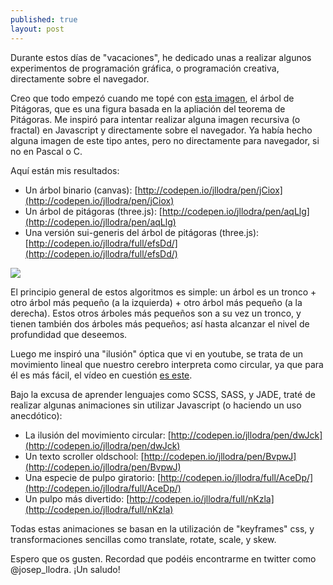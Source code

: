 ```yaml
---
published: true
layout: post
---
```


Durante estos días de "vacaciones", he dedicado unas a realizar algunos experimentos de programación gráfica, o programación creativa, directamente sobre el navegador.

Creo que todo empezó cuando me topé con [esta imagen](http://upload.wikimedia.org/wikipedia/commons/thumb/8/88/Pythagoras_tree_1_1_13_Summer.svg/1280px-Pythagoras_tree_1_1_13_Summer.svg.png), el árbol de Pitágoras, que es una figura basada en la apliación del teorema de Pitágoras. Me inspiró para intentar realizar alguna imagen recursiva (o fractal) en Javascript y directamente sobre el navegador. Ya había hecho alguna imagen de este tipo antes, pero no directamente para navegador, si no en Pascal o C.

Aquí están mis resultados:

- Un árbol binario (canvas): [http://codepen.io/jllodra/pen/jCiox](http://codepen.io/jllodra/pen/jCiox)
- Un árbol de pitágoras (three.js): [http://codepen.io/jllodra/pen/aqLlg](http://codepen.io/jllodra/pen/aqLlg)
- Una versión sui-generis del árbol de pitágoras (three.js): [http://codepen.io/jllodra/full/efsDd/](http://codepen.io/jllodra/full/efsDd/)

![](/_posts/images/Screenshot%202014-08-28%2016.39.40.png)

El principio general de estos algoritmos es simple: un árbol es un tronco + otro árbol más pequeño (a la izquierda) + otro árbol más pequeño (a la derecha). Estos otros árboles más pequeños son a su vez un tronco, y tienen también dos árboles más pequeños; así hasta alcanzar el nivel de profundidad que deseemos.

Luego me inspiró una "ilusión" óptica que vi en youtube, se trata de un movimiento lineal que nuestro cerebro interpreta como circular, ya que para él es más fácil, el vídeo en cuestión [es este](https://www.youtube.com/watch?v=pNe6fsaCVtI).

Bajo la excusa de aprender lenguajes como SCSS, SASS, y JADE, traté de realizar algunas animaciones sin utilizar Javascript (o haciendo un uso anecdótico):

- La ilusión del movimiento circular: [http://codepen.io/jllodra/pen/dwJck](http://codepen.io/jllodra/pen/dwJck)
- Un texto scroller oldschool: [http://codepen.io/jllodra/pen/BvpwJ](http://codepen.io/jllodra/pen/BvpwJ)
- Una especie de pulpo giratorio: [http://codepen.io/jllodra/full/AceDp/](http://codepen.io/jllodra/full/AceDp/)
- Un pulpo más divertido: [http://codepen.io/jllodra/full/nKzla](http://codepen.io/jllodra/full/nKzla)

Todas estas animaciones se basan en la utilización de "keyframes" css, y transformaciones sencillas como translate, rotate, scale, y skew.

Espero que os gusten. Recordad que podéis encontrarme en twitter como @josep_llodra.
¡Un saludo!